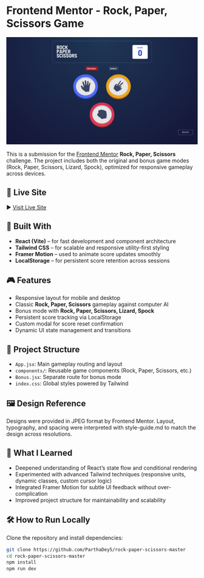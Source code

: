 # Frontend Mentor - Rock, Paper, Scissors Game

![Design preview for the Multi-step form coding challenge](/RPS.png)

This is a submission for the [Frontend Mentor](https://www.frontendmentor.io) **Rock, Paper, Scissors** challenge. The project includes both the original and bonus game modes (Rock, Paper, Scissors, Lizard, Spock), optimized for responsive gameplay across devices.

## 🚀 Live Site

▶ [Visit Live Site](https://parthadey5.github.io/rock-paper-scissors-master)

## 🧠 Built With

- **React (Vite)** – for fast development and component architecture
- **Tailwind CSS** – for scalable and responsive utility-first styling
- **Framer Motion** – used to animate score updates smoothly
- **LocalStorage** – for persistent score retention across sessions

## 🎮 Features

- Responsive layout for mobile and desktop
- Classic **Rock, Paper, Scissors** gameplay against computer AI
- Bonus mode with **Rock, Paper, Scissors, Lizard, Spock**
- Persistent score tracking via LocalStorage
- Custom modal for score reset confirmation
- Dynamic UI state management and transitions

## 📂 Project Structure

- `App.jsx`: Main gameplay routing and layout
- `components/`: Reusable game components (Rock, Paper, Scissors, etc.)
- `Bonus.jsx`: Separate route for bonus mode
- `index.css`: Global styles powered by Tailwind

## 🖼️ Design Reference

Designs were provided in JPEG format by Frontend Mentor. Layout, typography, and spacing were interpreted with style-guide.md to match the design across resolutions.

## 📝 What I Learned

- Deepened understanding of React’s state flow and conditional rendering
- Experimented with advanced Tailwind techniques (responsive units, dynamic classes, custom cursor logic)
- Integrated Framer Motion for subtle UI feedback without over-complication
- Improved project structure for maintainability and scalability

## 🛠️ How to Run Locally

Clone the repository and install dependencies:

```bash
git clone https://github.com/ParthaDey5/rock-paper-scissors-master
cd rock-paper-scissors-master
npm install
npm run dev
